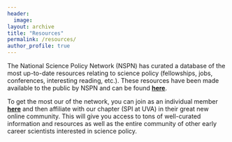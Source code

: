 ```yaml
---
header:
  image: 
layout: archive
title: "Resources"
permalink: /resources/
author_profile: true
---
```


The National Science Policy Network (NSPN) has curated a database of the most up-to-date resources relating to science policy (fellowships, jobs, conferences, interesting reading, etc.). These resources have been made available to the public by NSPN and can be found [**here**](https://scipolnetwork.org/page/scipol-guide).

To get the most our of the network, you can join as an individual member [**here**](https://scipolnetwork.org/signup) and then affiliate with our chapter (SPI at UVA) in their great new online community. This will give you access to tons of well-curated information and resources as well as the entire community of other early career scientists interested in science policy. 

 
  

